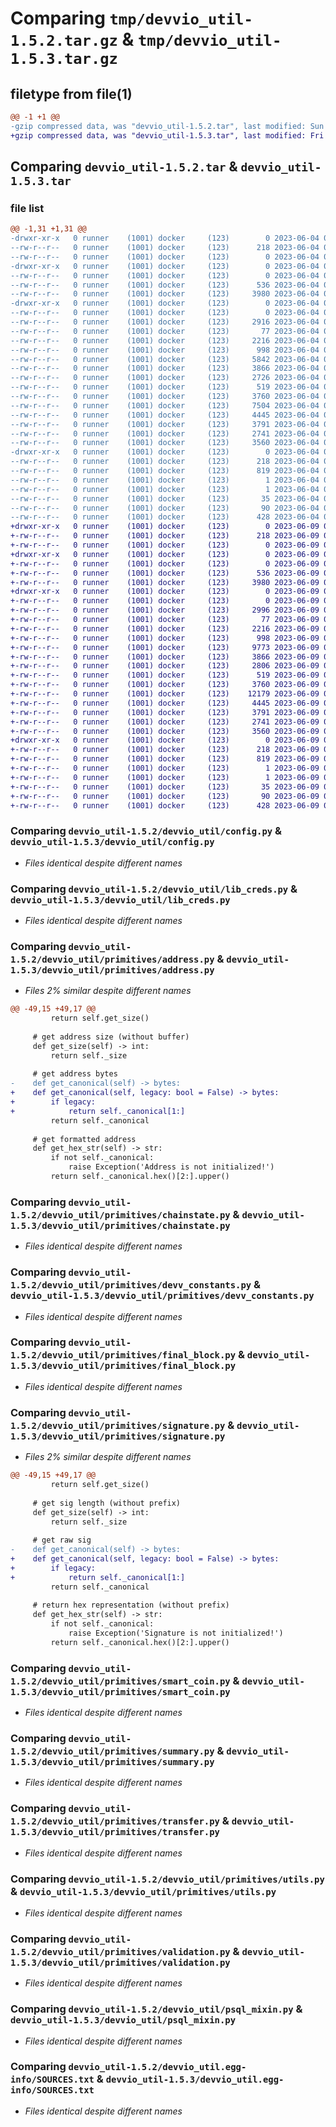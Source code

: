 # Comparing `tmp/devvio_util-1.5.2.tar.gz` & `tmp/devvio_util-1.5.3.tar.gz`

## filetype from file(1)

```diff
@@ -1 +1 @@
-gzip compressed data, was "devvio_util-1.5.2.tar", last modified: Sun Jun  4 00:43:36 2023, max compression
+gzip compressed data, was "devvio_util-1.5.3.tar", last modified: Fri Jun  9 02:51:03 2023, max compression
```

## Comparing `devvio_util-1.5.2.tar` & `devvio_util-1.5.3.tar`

### file list

```diff
@@ -1,31 +1,31 @@
-drwxr-xr-x   0 runner    (1001) docker     (123)        0 2023-06-04 00:43:36.421477 devvio_util-1.5.2/
--rw-r--r--   0 runner    (1001) docker     (123)      218 2023-06-04 00:43:36.421477 devvio_util-1.5.2/PKG-INFO
--rw-r--r--   0 runner    (1001) docker     (123)        0 2023-06-04 00:43:29.000000 devvio_util-1.5.2/README.txt
-drwxr-xr-x   0 runner    (1001) docker     (123)        0 2023-06-04 00:43:36.417477 devvio_util-1.5.2/devvio_util/
--rw-r--r--   0 runner    (1001) docker     (123)        0 2023-06-04 00:43:29.000000 devvio_util-1.5.2/devvio_util/__init__.py
--rw-r--r--   0 runner    (1001) docker     (123)      536 2023-06-04 00:43:29.000000 devvio_util-1.5.2/devvio_util/config.py
--rw-r--r--   0 runner    (1001) docker     (123)     3980 2023-06-04 00:43:29.000000 devvio_util-1.5.2/devvio_util/lib_creds.py
-drwxr-xr-x   0 runner    (1001) docker     (123)        0 2023-06-04 00:43:36.421477 devvio_util-1.5.2/devvio_util/primitives/
--rw-r--r--   0 runner    (1001) docker     (123)        0 2023-06-04 00:43:29.000000 devvio_util-1.5.2/devvio_util/primitives/__init__.py
--rw-r--r--   0 runner    (1001) docker     (123)     2916 2023-06-04 00:43:29.000000 devvio_util-1.5.2/devvio_util/primitives/address.py
--rw-r--r--   0 runner    (1001) docker     (123)       77 2023-06-04 00:43:29.000000 devvio_util-1.5.2/devvio_util/primitives/atomic_transaction_set.py
--rw-r--r--   0 runner    (1001) docker     (123)     2216 2023-06-04 00:43:29.000000 devvio_util-1.5.2/devvio_util/primitives/chainstate.py
--rw-r--r--   0 runner    (1001) docker     (123)      998 2023-06-04 00:43:29.000000 devvio_util-1.5.2/devvio_util/primitives/devv_constants.py
--rw-r--r--   0 runner    (1001) docker     (123)     5842 2023-06-04 00:43:29.000000 devvio_util-1.5.2/devvio_util/primitives/devv_sign.py
--rw-r--r--   0 runner    (1001) docker     (123)     3866 2023-06-04 00:43:29.000000 devvio_util-1.5.2/devvio_util/primitives/final_block.py
--rw-r--r--   0 runner    (1001) docker     (123)     2726 2023-06-04 00:43:29.000000 devvio_util-1.5.2/devvio_util/primitives/signature.py
--rw-r--r--   0 runner    (1001) docker     (123)      519 2023-06-04 00:43:29.000000 devvio_util-1.5.2/devvio_util/primitives/smart_coin.py
--rw-r--r--   0 runner    (1001) docker     (123)     3760 2023-06-04 00:43:29.000000 devvio_util-1.5.2/devvio_util/primitives/summary.py
--rw-r--r--   0 runner    (1001) docker     (123)     7504 2023-06-04 00:43:29.000000 devvio_util-1.5.2/devvio_util/primitives/transaction.py
--rw-r--r--   0 runner    (1001) docker     (123)     4445 2023-06-04 00:43:29.000000 devvio_util-1.5.2/devvio_util/primitives/transfer.py
--rw-r--r--   0 runner    (1001) docker     (123)     3791 2023-06-04 00:43:29.000000 devvio_util-1.5.2/devvio_util/primitives/utils.py
--rw-r--r--   0 runner    (1001) docker     (123)     2741 2023-06-04 00:43:29.000000 devvio_util-1.5.2/devvio_util/primitives/validation.py
--rw-r--r--   0 runner    (1001) docker     (123)     3560 2023-06-04 00:43:29.000000 devvio_util-1.5.2/devvio_util/psql_mixin.py
-drwxr-xr-x   0 runner    (1001) docker     (123)        0 2023-06-04 00:43:36.417477 devvio_util-1.5.2/devvio_util.egg-info/
--rw-r--r--   0 runner    (1001) docker     (123)      218 2023-06-04 00:43:36.000000 devvio_util-1.5.2/devvio_util.egg-info/PKG-INFO
--rw-r--r--   0 runner    (1001) docker     (123)      819 2023-06-04 00:43:36.000000 devvio_util-1.5.2/devvio_util.egg-info/SOURCES.txt
--rw-r--r--   0 runner    (1001) docker     (123)        1 2023-06-04 00:43:36.000000 devvio_util-1.5.2/devvio_util.egg-info/dependency_links.txt
--rw-r--r--   0 runner    (1001) docker     (123)        1 2023-06-04 00:43:36.000000 devvio_util-1.5.2/devvio_util.egg-info/not-zip-safe
--rw-r--r--   0 runner    (1001) docker     (123)       35 2023-06-04 00:43:36.000000 devvio_util-1.5.2/devvio_util.egg-info/top_level.txt
--rw-r--r--   0 runner    (1001) docker     (123)       90 2023-06-04 00:43:36.421477 devvio_util-1.5.2/setup.cfg
--rw-r--r--   0 runner    (1001) docker     (123)      428 2023-06-04 00:43:29.000000 devvio_util-1.5.2/setup.py
+drwxr-xr-x   0 runner    (1001) docker     (123)        0 2023-06-09 02:51:03.498459 devvio_util-1.5.3/
+-rw-r--r--   0 runner    (1001) docker     (123)      218 2023-06-09 02:51:03.498459 devvio_util-1.5.3/PKG-INFO
+-rw-r--r--   0 runner    (1001) docker     (123)        0 2023-06-09 02:50:54.000000 devvio_util-1.5.3/README.txt
+drwxr-xr-x   0 runner    (1001) docker     (123)        0 2023-06-09 02:51:03.490459 devvio_util-1.5.3/devvio_util/
+-rw-r--r--   0 runner    (1001) docker     (123)        0 2023-06-09 02:50:54.000000 devvio_util-1.5.3/devvio_util/__init__.py
+-rw-r--r--   0 runner    (1001) docker     (123)      536 2023-06-09 02:50:54.000000 devvio_util-1.5.3/devvio_util/config.py
+-rw-r--r--   0 runner    (1001) docker     (123)     3980 2023-06-09 02:50:54.000000 devvio_util-1.5.3/devvio_util/lib_creds.py
+drwxr-xr-x   0 runner    (1001) docker     (123)        0 2023-06-09 02:51:03.494459 devvio_util-1.5.3/devvio_util/primitives/
+-rw-r--r--   0 runner    (1001) docker     (123)        0 2023-06-09 02:50:54.000000 devvio_util-1.5.3/devvio_util/primitives/__init__.py
+-rw-r--r--   0 runner    (1001) docker     (123)     2996 2023-06-09 02:50:54.000000 devvio_util-1.5.3/devvio_util/primitives/address.py
+-rw-r--r--   0 runner    (1001) docker     (123)       77 2023-06-09 02:50:54.000000 devvio_util-1.5.3/devvio_util/primitives/atomic_transaction_set.py
+-rw-r--r--   0 runner    (1001) docker     (123)     2216 2023-06-09 02:50:54.000000 devvio_util-1.5.3/devvio_util/primitives/chainstate.py
+-rw-r--r--   0 runner    (1001) docker     (123)      998 2023-06-09 02:50:54.000000 devvio_util-1.5.3/devvio_util/primitives/devv_constants.py
+-rw-r--r--   0 runner    (1001) docker     (123)     9773 2023-06-09 02:50:54.000000 devvio_util-1.5.3/devvio_util/primitives/devv_sign.py
+-rw-r--r--   0 runner    (1001) docker     (123)     3866 2023-06-09 02:50:54.000000 devvio_util-1.5.3/devvio_util/primitives/final_block.py
+-rw-r--r--   0 runner    (1001) docker     (123)     2806 2023-06-09 02:50:54.000000 devvio_util-1.5.3/devvio_util/primitives/signature.py
+-rw-r--r--   0 runner    (1001) docker     (123)      519 2023-06-09 02:50:54.000000 devvio_util-1.5.3/devvio_util/primitives/smart_coin.py
+-rw-r--r--   0 runner    (1001) docker     (123)     3760 2023-06-09 02:50:54.000000 devvio_util-1.5.3/devvio_util/primitives/summary.py
+-rw-r--r--   0 runner    (1001) docker     (123)    12179 2023-06-09 02:50:54.000000 devvio_util-1.5.3/devvio_util/primitives/transaction.py
+-rw-r--r--   0 runner    (1001) docker     (123)     4445 2023-06-09 02:50:54.000000 devvio_util-1.5.3/devvio_util/primitives/transfer.py
+-rw-r--r--   0 runner    (1001) docker     (123)     3791 2023-06-09 02:50:54.000000 devvio_util-1.5.3/devvio_util/primitives/utils.py
+-rw-r--r--   0 runner    (1001) docker     (123)     2741 2023-06-09 02:50:54.000000 devvio_util-1.5.3/devvio_util/primitives/validation.py
+-rw-r--r--   0 runner    (1001) docker     (123)     3560 2023-06-09 02:50:54.000000 devvio_util-1.5.3/devvio_util/psql_mixin.py
+drwxr-xr-x   0 runner    (1001) docker     (123)        0 2023-06-09 02:51:03.490459 devvio_util-1.5.3/devvio_util.egg-info/
+-rw-r--r--   0 runner    (1001) docker     (123)      218 2023-06-09 02:51:03.000000 devvio_util-1.5.3/devvio_util.egg-info/PKG-INFO
+-rw-r--r--   0 runner    (1001) docker     (123)      819 2023-06-09 02:51:03.000000 devvio_util-1.5.3/devvio_util.egg-info/SOURCES.txt
+-rw-r--r--   0 runner    (1001) docker     (123)        1 2023-06-09 02:51:03.000000 devvio_util-1.5.3/devvio_util.egg-info/dependency_links.txt
+-rw-r--r--   0 runner    (1001) docker     (123)        1 2023-06-09 02:51:03.000000 devvio_util-1.5.3/devvio_util.egg-info/not-zip-safe
+-rw-r--r--   0 runner    (1001) docker     (123)       35 2023-06-09 02:51:03.000000 devvio_util-1.5.3/devvio_util.egg-info/top_level.txt
+-rw-r--r--   0 runner    (1001) docker     (123)       90 2023-06-09 02:51:03.498459 devvio_util-1.5.3/setup.cfg
+-rw-r--r--   0 runner    (1001) docker     (123)      428 2023-06-09 02:50:54.000000 devvio_util-1.5.3/setup.py
```

### Comparing `devvio_util-1.5.2/devvio_util/config.py` & `devvio_util-1.5.3/devvio_util/config.py`

 * *Files identical despite different names*

### Comparing `devvio_util-1.5.2/devvio_util/lib_creds.py` & `devvio_util-1.5.3/devvio_util/lib_creds.py`

 * *Files identical despite different names*

### Comparing `devvio_util-1.5.2/devvio_util/primitives/address.py` & `devvio_util-1.5.3/devvio_util/primitives/address.py`

 * *Files 2% similar despite different names*

```diff
@@ -49,15 +49,17 @@
         return self.get_size()
 
     # get address size (without buffer)
     def get_size(self) -> int:
         return self._size
 
     # get address bytes
-    def get_canonical(self) -> bytes:
+    def get_canonical(self, legacy: bool = False) -> bytes:
+        if legacy:
+            return self._canonical[1:]
         return self._canonical
 
     # get formatted address
     def get_hex_str(self) -> str:
         if not self._canonical:
             raise Exception('Address is not initialized!')
         return self._canonical.hex()[2:].upper()
```

### Comparing `devvio_util-1.5.2/devvio_util/primitives/chainstate.py` & `devvio_util-1.5.3/devvio_util/primitives/chainstate.py`

 * *Files identical despite different names*

### Comparing `devvio_util-1.5.2/devvio_util/primitives/devv_constants.py` & `devvio_util-1.5.3/devvio_util/primitives/devv_constants.py`

 * *Files identical despite different names*

### Comparing `devvio_util-1.5.2/devvio_util/primitives/final_block.py` & `devvio_util-1.5.3/devvio_util/primitives/final_block.py`

 * *Files identical despite different names*

### Comparing `devvio_util-1.5.2/devvio_util/primitives/signature.py` & `devvio_util-1.5.3/devvio_util/primitives/signature.py`

 * *Files 2% similar despite different names*

```diff
@@ -49,15 +49,17 @@
         return self.get_size()
 
     # get sig length (without prefix)
     def get_size(self) -> int:
         return self._size
 
     # get raw sig
-    def get_canonical(self) -> bytes:
+    def get_canonical(self, legacy: bool = False) -> bytes:
+        if legacy:
+            return self._canonical[1:]
         return self._canonical
 
     # return hex representation (without prefix)
     def get_hex_str(self) -> str:
         if not self._canonical:
             raise Exception('Signature is not initialized!')
         return self._canonical.hex()[2:].upper()
```

### Comparing `devvio_util-1.5.2/devvio_util/primitives/smart_coin.py` & `devvio_util-1.5.3/devvio_util/primitives/smart_coin.py`

 * *Files identical despite different names*

### Comparing `devvio_util-1.5.2/devvio_util/primitives/summary.py` & `devvio_util-1.5.3/devvio_util/primitives/summary.py`

 * *Files identical despite different names*

### Comparing `devvio_util-1.5.2/devvio_util/primitives/transfer.py` & `devvio_util-1.5.3/devvio_util/primitives/transfer.py`

 * *Files identical despite different names*

### Comparing `devvio_util-1.5.2/devvio_util/primitives/utils.py` & `devvio_util-1.5.3/devvio_util/primitives/utils.py`

 * *Files identical despite different names*

### Comparing `devvio_util-1.5.2/devvio_util/primitives/validation.py` & `devvio_util-1.5.3/devvio_util/primitives/validation.py`

 * *Files identical despite different names*

### Comparing `devvio_util-1.5.2/devvio_util/psql_mixin.py` & `devvio_util-1.5.3/devvio_util/psql_mixin.py`

 * *Files identical despite different names*

### Comparing `devvio_util-1.5.2/devvio_util.egg-info/SOURCES.txt` & `devvio_util-1.5.3/devvio_util.egg-info/SOURCES.txt`

 * *Files identical despite different names*


